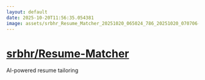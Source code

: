 ```yaml
---
layout: default
date: 2025-10-20T11:56:35.054381
image: assets/srbhr_Resume_Matcher_20251020_065024_786_20251020_070706--20251020T090706878--cropped.png
---
```


# [srbhr/Resume-Matcher](https://github.com/srbhr/Resume-Matcher/)

AI-powered resume tailoring
